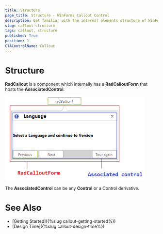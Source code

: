 ```yaml
---
title: Structure
page_title: Structure - WinForms Callout Control
description: Get familiar with the internal elements structure of WinForms Callout. 
slug: callout-structure
tags: callout, structure
published: True
position: 1 
CTAControlName: Callout
---
```


# Structure 

**RadCallout** is a component which internally has a **RadCalloutForm** that hosts the **AssociatedControl**.
 

![winforms/callout-structure 001](images/callout-structure001.png) 

The **AssociatedControl** can be any **Control** or a Control derivative.

# See Also

* [Getting Started]({%slug callout-getting-started%})
* [Design Time]({%slug callout-design-time%}) 
 
        
